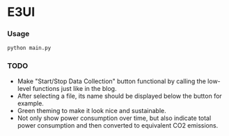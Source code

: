
# E3UI

### Usage

```python
python main.py
```

### TODO

* Make "Start/Stop Data Collection" button functional by calling the low-level functions just like in the blog.
* After selecting a file, its name should be displayed below the button for example.
* Green theming to make it look nice and sustainable.
* Not only show power consumption over time, but also indicate total power consumption and then converted to equivalent CO2 emissions.